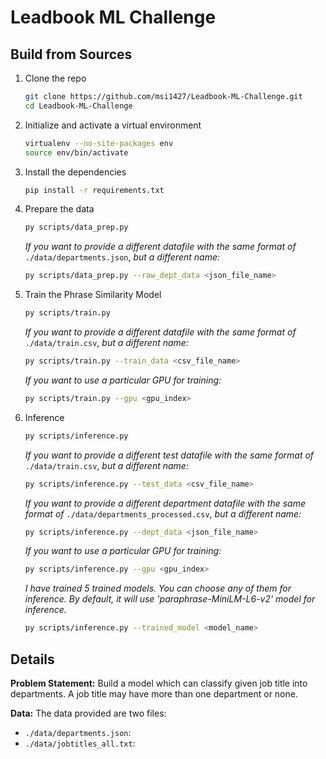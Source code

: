 # Leadbook ML Challenge

## Build from Sources

1. Clone the repo

   ```bash
   git clone https://github.com/msi1427/Leadbook-ML-Challenge.git
   cd Leadbook-ML-Challenge
   ```

2. Initialize and activate a virtual environment

   ```bash
   virtualenv --no-site-packages env
   source env/bin/activate
   ```

3. Install the dependencies

   ```bash
   pip install -r requirements.txt
   ```

4. Prepare the data

   ```bash
   py scripts/data_prep.py
   ```

   *If you want to provide a different datafile with the same format of* `./data/departments.json`, *but a different name:*

   ```bash
   py scripts/data_prep.py --raw_dept_data <json_file_name>
   ```

5. Train the Phrase Similarity Model

   ```bash
   py scripts/train.py
   ```

   *If you want to provide a different datafile with the same format of* `./data/train.csv`, *but a different name:*

   ```bash
   py scripts/train.py --train_data <csv_file_name>
   ```

   *If you want to use a particular GPU for training:*

   ```bash
   py scripts/train.py --gpu <gpu_index>
   ```

6. Inference

   ```bash
   py scripts/inference.py
   ```

   *If you want to provide a different test datafile with the same format of* `./data/train.csv`, *but a different name:*

   ```bash
   py scripts/inference.py --test_data <csv_file_name>
   ```

   *If you want to provide a different department datafile with the same format of* `./data/departments_processed.csv`, *but a different name:*

   ```bash
   py scripts/inference.py --dept_data <json_file_name>
   ```

   *If you want to use a particular GPU for training:*

   ```bash
   py scripts/inference.py --gpu <gpu_index>
   ```

   *I have trained 5 trained models. You can choose any of them for inference. By default, it will use 'paraphrase-MiniLM-L6-v2' model for inference.*

   ```bash
   py scripts/inference.py --trained_model <model_name>
   ```

## Details

**Problem Statement:** Build a model which can classify given job title into departments. A job title may have more than one department or none. <br/>

**Data:** The data provided are two files:

- `./data/departments.json`: 
- `./data/jobtitles_all.txt`: